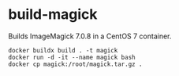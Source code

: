# build-magick

Builds ImageMagick 7.0.8 in a CentOS 7 container.

    docker buildx build . -t magick
    docker run -d -it --name magick bash
    docker cp magick:/root/magick.tar.gz .


